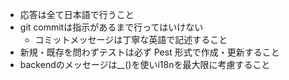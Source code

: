 - 応答は全て日本語で行うこと
- git commitは指示があるまで行ってはいけない
  - コミットメッセージは丁寧な英語で記述すること
- 新規・既存を問わずテストは必ず Pest 形式で作成・更新すること
- backendのメッセージは__()を使いi18nを最大限に考慮すること
